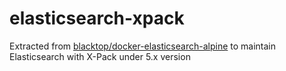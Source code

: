 # elasticsearch-xpack

Extracted from [blacktop/docker-elasticsearch-alpine](https://github.com/blacktop/docker-elasticsearch-alpine) to maintain Elasticsearch with X-Pack under 5.x version